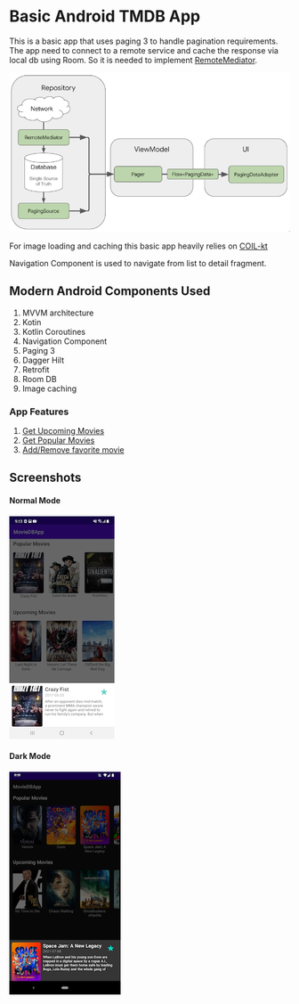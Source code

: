 Basic Android TMDB App
===========================================
This is a basic app that uses paging 3 to handle pagination requirements.
The app need to connect to a remote service and cache the response via local db using Room.
So it is needed to implement [RemoteMediator](https://developer.android.com/reference/kotlin/androidx/paging/RemoteMediator).

![architecture](https://github.com/objectiveCarlo/android_tmdb_app/blob/main/gitassets/arch.png?raw=true) 

For image loading and caching this basic app heavily relies on [COIL-kt](https://github.com/coil-kt/coil)

Navigation Component is used to navigate from list to detail fragment.

<h2>Modern Android Components Used</h2>


1. MVVM architecture
1. Kotin
1. Kotlin Coroutines
1. Navigation Component
1. Paging 3
1. Dagger Hilt
1. Retrofit
1. Room DB
1. Image caching

<h3>App Features</h3>

1. [Get Upcoming Movies](https://github.com/objectiveCarlo/android_tmdb_app/tree/main/app/src/main/java/com/cxd/moviedbapp/features/upcoming)
1. [Get Popular Movies](https://github.com/objectiveCarlo/android_tmdb_app/tree/main/app/src/main/java/com/cxd/moviedbapp/features/popular)
1. [Add/Remove favorite movie](https://github.com/objectiveCarlo/android_tmdb_app/tree/main/app/src/main/java/com/cxd/moviedbapp/features/favorites)

<h2>Screenshots</h2>

<h4>Normal Mode<h4>
   
![normal mode](https://github.com/objectiveCarlo/android_tmdb_app/blob/main/gitassets/lightMode.jpg?raw=true) 

<h4>Dark Mode<h4>
   
![dark mode](https://github.com/objectiveCarlo/android_tmdb_app/blob/main/gitassets/darkMode.png?raw=true)
 
